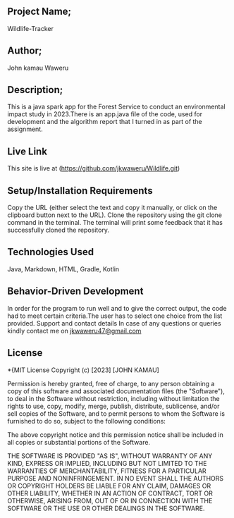 ## Project Name;

Wildlife-Tracker

## Author;
John kamau Waweru

## Description;
This is a java spark app for the Forest Service to conduct an environmental impact study in 2023.There is an app.java file of the code, used for development and the algorithm report that I turned in as part of the assignment.
## Live Link
This site is live at (https://github.com/jkwaweru/Wildlife.git)

## Setup/Installation Requirements
Copy the URL (either select the text and copy it manually, or click on the clipboard button next to the URL). Clone the repository using the git clone command in the terminal. The terminal will print some feedback that it has successfully cloned the repository.

## Technologies Used
Java, Markdown, HTML, Gradle, Kotlin

## Behavior-Driven Development
In order for the program to run well and to give the correct output, the code had to meet certain criteria.The user has to select one choice from the list provided.
Support and contact details
In case of any questions or queries kindly contact me on jkwaweru47@gmail.com

## License
*{MIT License
Copyright (c) [2023] [JOHN KAMAU]

Permission is hereby granted, free of charge, to any person obtaining a copy
of this software and associated documentation files (the "Software"), to deal
in the Software without restriction, including without limitation the rights
to use, copy, modify, merge, publish, distribute, sublicense, and/or sell
copies of the Software, and to permit persons to whom the Software is
furnished to do so, subject to the following conditions:

The above copyright notice and this permission notice shall be included in all
copies or substantial portions of the Software.

THE SOFTWARE IS PROVIDED "AS IS", WITHOUT WARRANTY OF ANY KIND, EXPRESS OR
IMPLIED, INCLUDING BUT NOT LIMITED TO THE WARRANTIES OF MERCHANTABILITY,
FITNESS FOR A PARTICULAR PURPOSE AND NONINFRINGEMENT. IN NO EVENT SHALL THE
AUTHORS OR COPYRIGHT HOLDERS BE LIABLE FOR ANY CLAIM, DAMAGES OR OTHER
LIABILITY, WHETHER IN AN ACTION OF CONTRACT, TORT OR OTHERWISE, ARISING FROM,
OUT OF OR IN CONNECTION WITH THE SOFTWARE OR THE USE OR OTHER DEALINGS IN THE
SOFTWARE.
